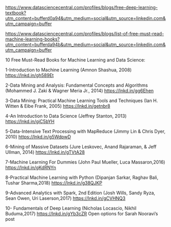 https://www.datasciencecentral.com/profiles/blogs/free-deep-learning-textbook?utm_content=bufferd0a94&utm_medium=social&utm_source=linkedin.com&utm_campaign=buffer

https://www.datasciencecentral.com/profiles/blogs/list-of-free-must-read-machine-learning-books?utm_content=bufferda94b&utm_medium=social&utm_source=linkedin.com&utm_campaign=buffer


10 Free Must-Read Books for Machine Learning and Data Science:

1-Introduction to Machine Learning (Amnon Shashua, 2008)    https://lnkd.in/gh589Et

2-Data Mining and Analysis: Fundamental Concepts and Algorithms (Mohammed J. Zaki & Wagner Meria Jr., 2014) https://lnkd.in/gg6Ehen

3-Data Mining: Practical Machine Learning Tools and Techniques (Ian H. Witten & Eibe Frank, 2005) https://lnkd.in/getnbr8

4-An Introduction to Data Science (Jeffrey Stanton, 2013) https://lnkd.in/giC5bYH

5-Data-Intensive Text Processing with MapReduce (Jimmy Lin & Chris Dyer, 2010) 
https://lnkd.in/g5WdpwD

6-Mining of Massive Datasets (Jure Leskovec, Anand Rajaraman, & Jeff Ullman, 2014) 
https://lnkd.in/gTVtA28

7-Machine Learning For Dummies
(John Paul Mueller, Luca Massaron,2016) https://lnkd.in/gKdRNYn

8-Practical Machine Learning with Python
(Dipanjan Sarkar, Raghav Bali, Tushar Sharma,2018) https://lnkd.in/g38QJKP

9-Advanced Analytics with Spark, 2nd Edition
(Josh Wills, Sandy Ryza, Sean Owen, Uri Laserson,2017) https://lnkd.in/gCVHNQ3

10- Fundamentals of Deep Learning
(Nicholas Locascio, Nikhil Buduma,2017) https://lnkd.in/gYb3cZR
Open options for Sarah Nooravi’s post
